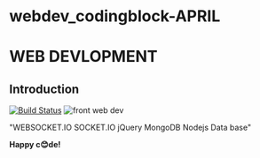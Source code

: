 # webdev_codingblock-APRIL
# WEB DEVLOPMENT
## Introduction
[![Build Status](https://travis-ci.org/mapbox/dyno.svg?branch=master)](https://travis-ci.org/mapbox/dyno)
![front web dev](https://github.com/saurabhprasadsah/developer-roadmap/blob/master/images/frontend.png?raw=true)



  
 "WEBSOCKET.IO
 SOCKET.IO
 jQuery
 MongoDB
 Nodejs
 Data base"

**Happy c😊de!**


